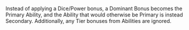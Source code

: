 Instead of applying a Dice/Power bonus, a Dominant Bonus becomes the Primary Ability, and the Ability that would otherwise be Primary is instead Secondary. Additionally, any Tier bonuses from Abilities are ignored.